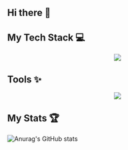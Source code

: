## Hi there 👋

## My Tech Stack 💻
<p align="center">
    <a href="https://skillicons.dev">
      <img src="https://skillicons.dev/icons?i=html,css,js,java,vue,nodejs"/>
    </a>
</p>

## Tools ✨
<p align="center">
    <a href="https://skillicons.dev">
      <img src="https://skillicons.dev/icons?i=vscode,idea,figma&theme=dark"/>
    </a>
</p>

## My Stats 🏆
![Anurag's GitHub stats](https://github-readme-stats.vercel.app/api?username=anuraghazra&show_icons=true&theme=dracula)
